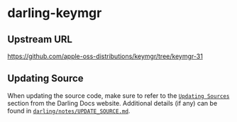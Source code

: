 # darling-keymgr

## Upstream URL

https://github.com/apple-oss-distributions/keymgr/tree/keymgr-31

## Updating Source

When updating the source code, make sure to refer to the [`Updating Sources`](https://docs.darlinghq.org/contributing/updating-sources/index.html#updating-sources) section from the Darling Docs website. Additional details (if any) can be found in [`darling/notes/UPDATE_SOURCE.md`](darling/notes/UPDATE_SOURCE.md).